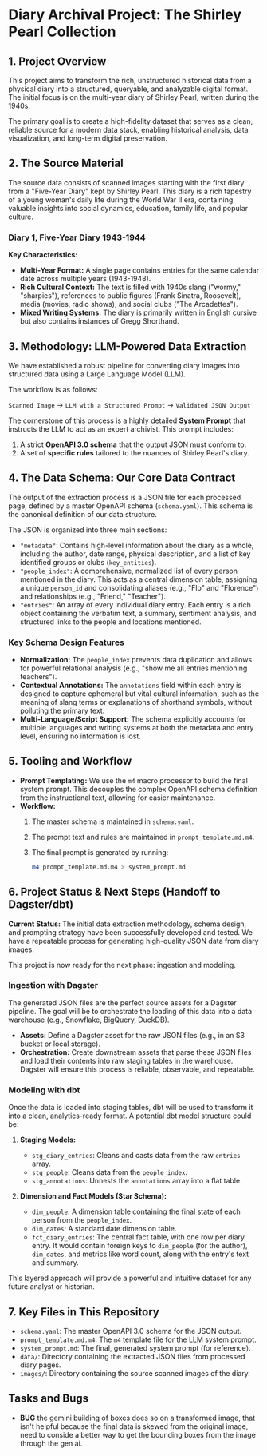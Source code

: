 # Diary Archival Project: The Shirley Pearl Collection

## 1. Project Overview

This project aims to transform the rich, unstructured historical data from a physical diary into a structured, queryable, and analyzable digital format. The initial focus is on the multi-year diary of Shirley Pearl, written during the 1940s.

The primary goal is to create a high-fidelity dataset that serves as a clean, reliable source for a modern data stack, enabling historical analysis, data visualization, and long-term digital preservation.

## 2. The Source Material

The source data consists of scanned images starting with the first diary from a "Five-Year Diary" kept by Shirley Pearl. This diary is a rich tapestry of a young woman's daily life during the World War II era, containing valuable insights into social dynamics, education, family life, and popular culture.

### Diary 1, Five-Year Diary 1943-1944

**Key Characteristics:**

* **Multi-Year Format:** A single page contains entries for the same calendar date across multiple years (1943-1948).
* **Rich Cultural Context:** The text is filled with 1940s slang ("wormy," "sharpies"), references to public figures (Frank Sinatra, Roosevelt), media (movies, radio shows), and social clubs ("The Arcadettes").
* **Mixed Writing Systems:** The diary is primarily written in English cursive but also contains instances of Gregg Shorthand.

## 3. Methodology: LLM-Powered Data Extraction

We have established a robust pipeline for converting diary images into structured data using a Large Language Model (LLM).

The workflow is as follows:

`Scanned Image` -> `LLM with a Structured Prompt` -> `Validated JSON Output`

The cornerstone of this process is a highly detailed **System Prompt** that instructs the LLM to act as an expert archivist. This prompt includes:

1. A strict **OpenAPI 3.0 schema** that the output JSON must conform to.
2. A set of **specific rules** tailored to the nuances of Shirley Pearl's diary.

## 4. The Data Schema: Our Core Data Contract

The output of the extraction process is a JSON file for each processed page, defined by a master OpenAPI schema (`schema.yaml`). This schema is the canonical definition of our data structure.

The JSON is organized into three main sections:

* `"metadata"`: Contains high-level information about the diary as a whole, including the author, date range, physical description, and a list of key identified groups or clubs (`key_entities`).
* `"people_index"`: A comprehensive, normalized list of every person mentioned in the diary. This acts as a central dimension table, assigning a unique `person_id` and consolidating aliases (e.g., "Flo" and "Florence") and relationships (e.g., "Friend," "Teacher").
* `"entries"`: An array of every individual diary entry. Each entry is a rich object containing the verbatim text, a summary, sentiment analysis, and structured links to the people and locations mentioned.

### Key Schema Design Features

* **Normalization:** The `people_index` prevents data duplication and allows for powerful relational analysis (e.g., "show me all entries mentioning teachers").
* **Contextual Annotations:** The `annotations` field within each entry is designed to capture ephemeral but vital cultural information, such as the meaning of slang terms or explanations of shorthand symbols, without polluting the primary text.
* **Multi-Language/Script Support:** The schema explicitly accounts for multiple languages and writing systems at both the metadata and entry level, ensuring no information is lost.

## 5. Tooling and Workflow

* **Prompt Templating:** We use the `m4` macro processor to build the final system prompt. This decouples the complex OpenAPI schema definition from the instructional text, allowing for easier maintenance.
* **Workflow:**
    1. The master schema is maintained in `schema.yaml`.
    2. The prompt text and rules are maintained in `prompt_template.md.m4`.
    3. The final prompt is generated by running:

        ```bash
        m4 prompt_template.md.m4 > system_prompt.md
        ```

## 6. Project Status & Next Steps (Handoff to Dagster/dbt)

**Current Status:** The initial data extraction methodology, schema design, and prompting strategy have been successfully developed and tested. We have a repeatable process for generating high-quality JSON data from diary images.

This project is now ready for the next phase: ingestion and modeling.

### Ingestion with Dagster

The generated JSON files are the perfect source assets for a Dagster pipeline. The goal will be to orchestrate the loading of this data into a data warehouse (e.g., Snowflake, BigQuery, DuckDB).

* **Assets:** Define a Dagster asset for the raw JSON files (e.g., in an S3 bucket or local storage).
* **Orchestration:** Create downstream assets that parse these JSON files and load their contents into raw staging tables in the warehouse. Dagster will ensure this process is reliable, observable, and repeatable.

### Modeling with dbt

Once the data is loaded into staging tables, dbt will be used to transform it into a clean, analytics-ready format. A potential dbt model structure could be:

1. **Staging Models:**
    * `stg_diary_entries`: Cleans and casts data from the raw `entries` array.
    * `stg_people`: Cleans data from the `people_index`.
    * `stg_annotations`: Unnests the `annotations` array into a flat table.

2. **Dimension and Fact Models (Star Schema):**
    * `dim_people`: A dimension table containing the final state of each person from the `people_index`.
    * `dim_dates`: A standard date dimension table.
    * `fct_diary_entries`: The central fact table, with one row per diary entry. It would contain foreign keys to `dim_people` (for the author), `dim_dates`, and metrics like word count, along with the entry's text and summary.

This layered approach will provide a powerful and intuitive dataset for any future analyst or historian.

## 7. Key Files in This Repository

* `schema.yaml`: The master OpenAPI 3.0 schema for the JSON output.
* `prompt_template.md.m4`: The `m4` template file for the LLM system prompt.
* `system_prompt.md`: The final, generated system prompt (for reference).
* `data/`: Directory containing the extracted JSON files from processed diary pages.
* `images/`: Directory containing the source scanned images of the diary.


## Tasks and Bugs

- **BUG** the gemini building of boxes does so on a transformed image, that isn't helpful because the final data is skewed from the original image, need to conside a better way to get the bounding boxes from the image through the gen ai.